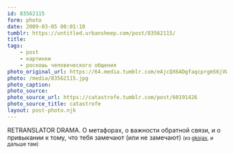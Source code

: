 ```yaml
---
id: 83562115
form: photo
date: 2009-03-05 00:01:10
tumblr: https://untitled.urbansheep.com/post/83562115/
title:
tags:
    - post
    - картинки
    - роскошь человеческого общения
photo_original_url: https://64.media.tumblr.com/eAjcQX6ADgfaqcprgmS6jVWZo1_500.jpg
photo: /media/83562115.jpg
photo_caption: 
photo_source:
photo_source_url: https://catastrofe.tumblr.com/post/60191426
photo_source_title: catastrofe
layout: post-photo.njk
---
```


<p>RETRANSLATOR DRAMA. О метафорах, о важности обратной связи, и о привыкании к тому, что тебя замечают (или не замечают) <small>(из <a href="http://gkojax.tumblr.com/post/83117662">gkojax</a>, и дальше там)</small></p>
